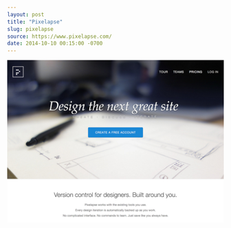 ```yaml
---
layout: post 
title: "Pixelapse"
slug: pixelapse
source: https://www.pixelapse.com/
date: 2014-10-10 00:15:00 -0700
---
```


<img src="/screenshots/pixelapse.jpg">
